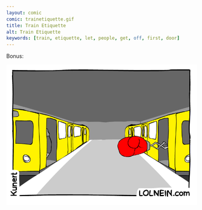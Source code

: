 ```yaml
---
layout: comic
comic: trainetiquette.gif
title: Train Etiquette
alt: Train Etiquette
keywords: [train, etiquette, let, people, get, off, first, door]
---
```


Bonus:

![Train Etiquette Bonus](/images/trainetiquette_bonus.gif)